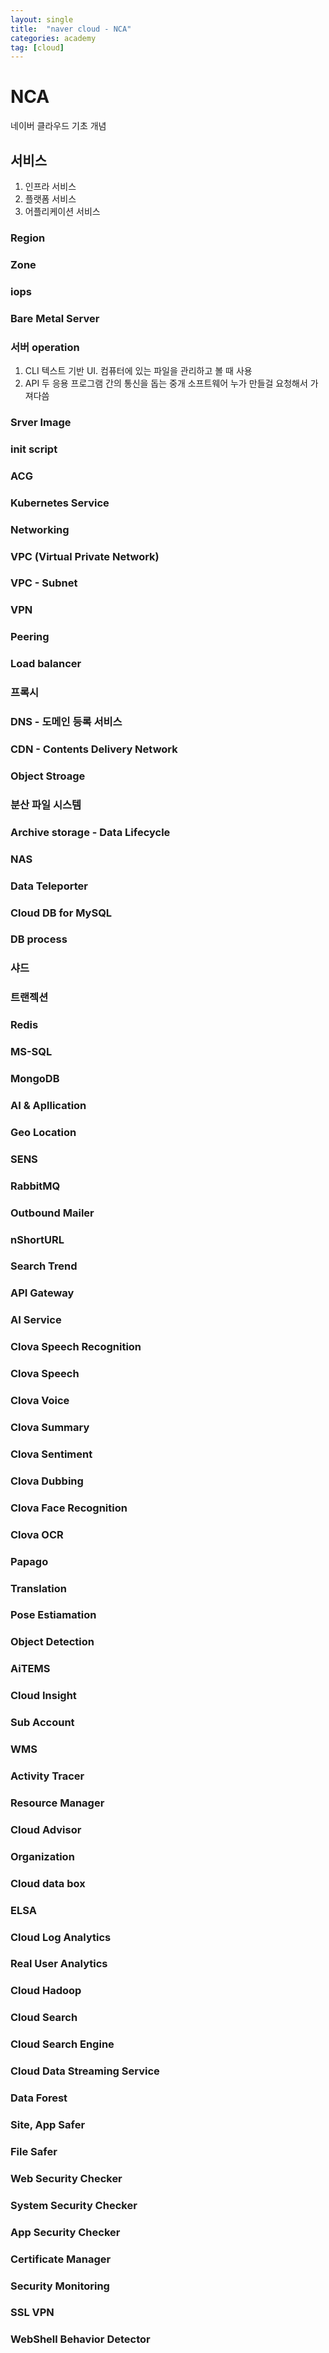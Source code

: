 ```yaml
---
layout: single
title:  "naver cloud - NCA"
categories: academy
tag: [cloud]
---
```


# NCA

네이버 클라우드 기초 개념

## 서비스
1. 인프라 서비스
2. 플랫폼 서비스
3. 어플리케이션 서비스

### Region
### Zone
### iops
### Bare Metal Server
### 서버 operation
1. CLI
텍스트 기반 UI.
컴퓨터에 있는 파일을 관리하고 볼 때 사용
2. API
두 응용 프로그램 간의 통신을 돕는 중개 소프트웨어
누가 만들걸 요청해서 가져다씀

### Srver Image
### init script
### ACG
### Kubernetes Service
### Networking
### VPC (Virtual Private Network)
### VPC - Subnet
### VPN
### Peering
### Load balancer
### 프록시 
### DNS - 도메인 등록 서비스
### CDN - Contents Delivery Network
### Object Stroage
### 분산 파일 시스템
### Archive storage - Data Lifecycle
### NAS
### Data Teleporter
### Cloud DB for MySQL
### DB process
### 샤드
### 트랜젝션
### Redis
### MS-SQL
### MongoDB
### AI & Apllication
### Geo Location
### SENS
### RabbitMQ
### Outbound Mailer
### nShortURL
### Search Trend
### API Gateway
### AI Service
### Clova Speech Recognition
### Clova Speech
### Clova Voice
### Clova Summary
### Clova Sentiment
### Clova Dubbing
### Clova Face Recognition
### Clova OCR
### Papago
### Translation
### Pose Estiamation
### Object Detection
### AiTEMS
### Cloud Insight
### Sub Account
### WMS
### Activity Tracer
### Resource Manager
### Cloud Advisor
### Organization
### Cloud data box
### ELSA
### Cloud Log Analytics
### Real User Analytics
### Cloud Hadoop
### Cloud Search
### Cloud Search Engine
### Cloud Data Streaming Service
### Data Forest
### Site, App Safer
### File Safer
### Web Security Checker
### System Security Checker
### App Security Checker
### Certificate Manager
### Security Monitoring
### SSL VPN
### WebShell Behavior Detector